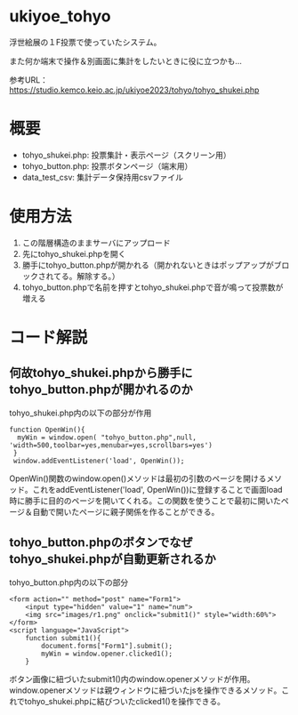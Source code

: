 # ukiyoe_tohyo
浮世絵展の１F投票で使っていたシステム。

また何か端末で操作＆別画面に集計をしたいときに役に立つかも...

参考URL： https://studio.kemco.keio.ac.jp/ukiyoe2023/tohyo/tohyo_shukei.php

# 概要
- tohyo_shukei.php: 投票集計・表示ページ（スクリーン用）
- tohyo_button.php: 投票ボタンページ（端末用）
- data_test_csv: 集計データ保持用csvファイル

# 使用方法
1. この階層構造のままサーバにアップロード
2. 先にtohyo_shukei.phpを開く
3. 勝手にtohyo_button.phpが開かれる（開かれないときはポップアップがブロックされてる。解除する。）
4. tohyo_button.phpで名前を押すとtohyo_shukei.phpで音が鳴って投票数が増える

# コード解説
## 何故tohyo_shukei.phpから勝手にtohyo_button.phpが開かれるのか
tohyo_shukei.php内の以下の部分が作用
```
function OpenWin(){
  myWin = window.open( "tohyo_button.php",null, 'width=500,toolbar=yes,menubar=yes,scrollbars=yes')
 }
 window.addEventListener('load', OpenWin());
```
OpenWin()関数のwindow.open()メソッドは最初の引数のページを開けるメソッド。これをaddEventListener('load', OpenWin())に登録することで画面load時に勝手に目的のページを開いてくれる。この関数を使うことで最初に開いたページ＆自動で開いたページに親子関係を作ることができる。

## tohyo_button.phpのボタンでなぜtohyo_shukei.phpが自動更新されるか
tohyo_button.php内の以下の部分
```
<form action="" method="post" name="Form1">
    <input type="hidden" value="1" name="num">
    <img src="images/r1.png" onclick="submit1()" style="width:60%">
</form>
<script language="JavaScript">
    function submit1(){
        document.forms["Form1"].submit();
        myWin = window.opener.clicked1();
    }
```
ボタン画像に紐づいたsubmit1()内のwindow.openerメソッドが作用。window.openerメソッドは親ウィンドウに紐づいたjsを操作できるメソッド。これでtohyo_shukei.phpに結びついたclicked1()を操作できる。
